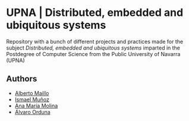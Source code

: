 # UPNA | Distributed, embedded and ubiquitous systems

Repository with a bunch of different projects and practices made for the subject *Distributed, embedded and ubiquitous systems*  imparted in the Postdegree of Computer Science from the Public University of Navarra (UPNA)

## Authors

* [Alberto Maillo](https://github.com/AlbertoMaillo)
* [Ismael Muñoz](https://github.com/buuh-ismis)
* [Ana María Molina](https://github.com/anamolina3)
* [Álvaro Orduna](https://github.com/alorle)

